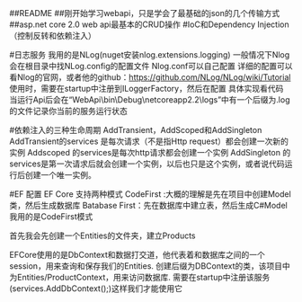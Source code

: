 ##README
##刚开始学习webapi，只是学会了最基础的json的几个传输方式
##asp.net core 2.0 web api最基本的CRUD操作
#IoC和Dependency Injection （控制反转和依赖注入）

#日志服务
我用的是NLog(nuget安装nlog.extensions.logging)
一般情况下Nlog会在根目录中找NLog.config的配置文件
Nlog.conf可以自己配置
详细的配置可以看Nlog的官网，或者他的github：https://github.com/NLog/NLog/wiki/Tutorial
使用时，需要在startup中注册到ILoggerFactory，然后在配置
具体实现看代码
当运行Api后会在“WebApi\bin\Debug\netcoreapp2.2\logs”中有一个后缀为.log的文件记录你当前的服务运行状态

#依赖注入的三种生命周期
AddTransient，AddScoped和AddSingleton
AddTransient的services 是每次请求（不是指Http request）都会创建一次新的实例
Addscoped 的services是每次http请求都会创建一个实例
AddSingleton 的services是第一次请求后就会创建一个实例，以后也只是这个实例，或者说代码运行后创建一个唯一实例。

#EF 配置
EF Core 支持两种模式
CodeFirst :大概的理解是先在项目中创建Model类，然后生成数据库
Batabase First：先在数据库中建立表，然后生成C#Model
我用的是CodeFirst模式

首先我会先创建一个Entities的文件夹，建立Products

EFCore使用的是DbContext和数据打交道，他代表着和数据库之间的一个session，用来查询和保存我们的Entities.
创建后缀为DBContext的类，该项目中为Entities/ProductContext，用来访问数据库.
需要在startup中注册该服务(services.AddDbContext<ProductContext>();)这样我们才能使用它






